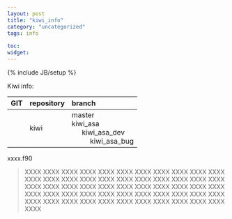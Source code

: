```yaml
---
layout: post
title: "kiwi_info"
category: "uncategorized"
tags: info
 
toc:
widget:
---
```

{% include JB/setup %}
 
Kiwi info:

GIT | repository | branch
--- | - |:-
    | kiwi       | master<br/>kiwi_asa<br/>$\quad$ kiwi_asa_dev<br/>$\quad \quad$ kiwi_asa_bug

<!--end_excerpt-->

xxxx.f90
> XXXX XXXX  XXXX XXXX XXXX XXXX XXXX XXXX XXXX XXXX XXXX XXXX XXXX XXXX XXXX XXXX XXXX XXXX XXXX XXXX XXXX XXXX XXXX XXXX XXXX XXXX XXXX XXXX XXXX XXXX XXXX XXXX XXXX XXXX XXXX XXXX XXXX XXXX XXXX XXXX XXXX XXXX XXXX XXXX XXXX XXXX XXXX XXXX XXXX XXXX XXXX XXXX XXXX XXXX XXXX XXXX


